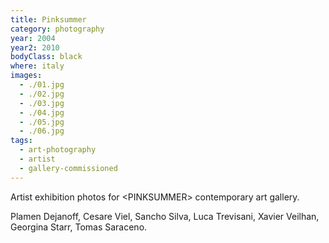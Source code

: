 ```yaml
---
title: Pinksummer
category: photography
year: 2004
year2: 2010
bodyClass: black
where: italy
images:
  - ./01.jpg
  - ./02.jpg
  - ./03.jpg
  - ./04.jpg
  - ./05.jpg
  - ./06.jpg
tags:
  - art-photography
  - artist
  - gallery-commissioned
---
```


Artist exhibition photos for &lt;PINKSUMMER&gt; contemporary art gallery.

Plamen Dejanoff, Cesare Viel, Sancho Silva, Luca Trevisani, Xavier Veilhan, Georgina Starr, Tomas Saraceno.

